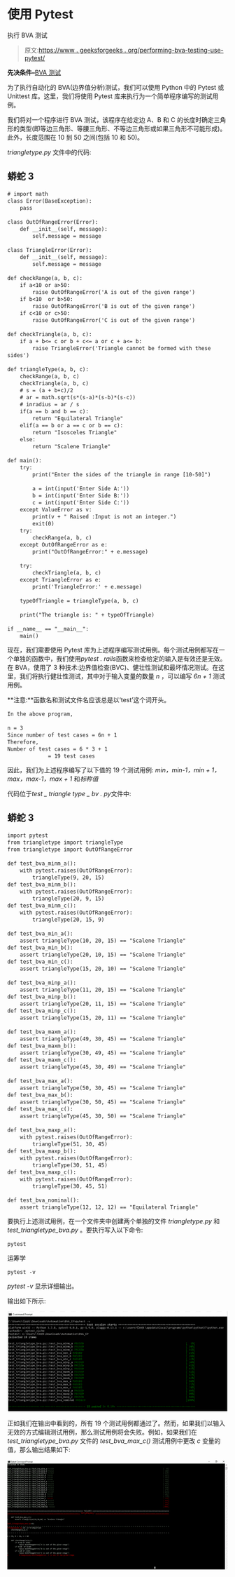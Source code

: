 # 使用 Pytest

执行 BVA 测试

> 原文:[https://www . geeksforgeeks . org/performing-bva-testing-use-pytest/](https://www.geeksforgeeks.org/performing-bva-testing-using-pytest/)

**先决条件–**[BVA 测试](https://www.geeksforgeeks.org/boundary-value-analysis-triangle-problem/)

为了执行自动化的 BVA(边界值分析)测试，我们可以使用 Python 中的 Pytest 或 Unittest 库。这里，我们将使用 Pytest 库来执行为一个简单程序编写的测试用例。

我们将对一个程序进行 BVA 测试，该程序在给定边 A、B 和 C 的长度时确定三角形的类型(即等边三角形、等腰三角形、不等边三角形或如果三角形不可能形成)。此外，长度范围在 10 到 50 之间(包括 10 和 50)。

*triangletype.py* 文件中的代码:

## 蟒蛇 3

```
# import math
class Error(BaseException):
    pass

class OutOfRangeError(Error):
    def __init__(self, message):
        self.message = message

class TriangleError(Error):
    def __init__(self, message):
        self.message = message

def checkRange(a, b, c):
    if a<10 or a>50:
        raise OutOfRangeError('A is out of the given range')
    if b<10  or b>50:
        raise OutOfRangeError('B is out of the given range') 
    if c<10 or c>50:
        raise OutOfRangeError('C is out of the given range')

def checkTriangle(a, b, c):
    if a + b<= c or b + c<= a or c + a<= b:
        raise TriangleError('Triangle cannot be formed with these sides')

def triangleType(a, b, c):
    checkRange(a, b, c)
    checkTriangle(a, b, c)
    # s = (a + b+c)/2
    # ar = math.sqrt(s*(s-a)*(s-b)*(s-c))
    # inradius = ar / s
    if(a == b and b == c):   
        return "Equilateral Triangle"
    elif(a == b or a == c or b == c):
        return "Isosceles Triangle"
    else:
        return "Scalene Triangle"

def main():
    try:
        print("Enter the sides of the triangle in range [10-50]")

        a = int(input('Enter Side A:'))
        b = int(input('Enter Side B:'))
        c = int(input('Enter Side C:'))
    except ValueError as v:
        print(v + " Raised :Input is not an integer.")
        exit(0)
    try:
        checkRange(a, b, c)
    except OutOfRangeError as e:
        print("OutOfRangeError:" + e.message)

    try:
        checkTriangle(a, b, c)
    except TriangleError as e:
        print('TriangleError:' + e.message)

    typeOfTriangle = triangleType(a, b, c)

    print("The triangle is: " + typeOfTriangle)

if __name__ == "__main__":
    main()
```

现在，我们需要使用 Pytest 库为上述程序编写测试用例。每个测试用例都写在一个单独的函数中，我们使用*pytest . rails*函数来检查给定的输入是有效还是无效。在 BVA，使用了 3 种技术:边界值检查(BVC)、健壮性测试和最坏情况测试。在这里，我们将执行健壮性测试，其中对于输入变量的数量 *n* ，可以编写 *6n + 1* 测试用例。

**注意:**函数名和测试文件名应该总是以‘test’这个词开头。

```
In the above program,

n = 3
Since number of test cases = 6n + 1
Therefore, 
Number of test cases = 6 * 3 + 1 
             = 19 test cases  

```

因此，我们为上述程序编写了以下值的 19 个测试用例: *min，min-1，min + 1，max，max-1，max + 1* 和*标称值*

代码位于*test _ triangle type _ bv . py*文件中:

## 蟒蛇 3

```
import pytest
from triangletype import triangleType
from triangletype import OutOfRangeError

def test_bva_minm_a():
    with pytest.raises(OutOfRangeError):
        triangleType(9, 20, 15)
def test_bva_minm_b():
    with pytest.raises(OutOfRangeError):
        triangleType(20, 9, 15)
def test_bva_minm_c():
    with pytest.raises(OutOfRangeError):
        triangleType(20, 15, 9)

def test_bva_min_a():
    assert triangleType(10, 20, 15) == "Scalene Triangle" 
def test_bva_min_b():
    assert triangleType(20, 10, 15) == "Scalene Triangle" 
def test_bva_min_c():
    assert triangleType(15, 20, 10) == "Scalene Triangle" 

def test_bva_minp_a():
    assert triangleType(11, 20, 15) == "Scalene Triangle" 
def test_bva_minp_b():
    assert triangleType(20, 11, 15) == "Scalene Triangle"  
def test_bva_minp_c():
    assert triangleType(15, 20, 11) == "Scalene Triangle"  

def test_bva_maxm_a():
    assert triangleType(49, 30, 45) == "Scalene Triangle"
def test_bva_maxm_b():
    assert triangleType(30, 49, 45) == "Scalene Triangle"        
def test_bva_maxm_c():
    assert triangleType(45, 30, 49) == "Scalene Triangle"    

def test_bva_max_a():
    assert triangleType(50, 30, 45) == "Scalene Triangle"
def test_bva_max_b():
    assert triangleType(30, 50, 45) == "Scalene Triangle" 
def test_bva_max_c():
    assert triangleType(45, 30, 50) == "Scalene Triangle" 

def test_bva_maxp_a():
    with pytest.raises(OutOfRangeError):
        triangleType(51, 30, 45)
def test_bva_maxp_b():
    with pytest.raises(OutOfRangeError):
        triangleType(30, 51, 45)
def test_bva_maxp_c():
    with pytest.raises(OutOfRangeError):
        triangleType(30, 45, 51)

def test_bva_nominal():
    assert triangleType(12, 12, 12) == "Equilateral Triangle"
```

要执行上述测试用例，在一个文件夹中创建两个单独的文件 *triangletype.py* 和 *test_triangletype_bva.py* 。要执行写入以下命令:

```
pytest 

```

运筹学

```
pytest -v

```

*pytest -v* 显示详细输出。

输出如下所示:

![](img/a28bd33e3c04beca3b3df5501b0a909f.png)

正如我们在输出中看到的，所有 19 个测试用例都通过了。然而，如果我们以输入无效的方式编辑测试用例，那么测试用例将会失败。例如，如果我们在 *test_triangletype_bva.py* 文件的 *test_bva_max_c()* 测试用例中更改 *c* 变量的值，那么输出结果如下:

![](img/10e78a8b18d77b27fd14caba63bb8b3d.png)